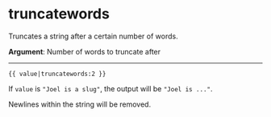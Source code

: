 # truncatewords

Truncates a string after a certain number of words.

**Argument**: Number of words to truncate after

---

```htmldjango
{{ value|truncatewords:2 }}
```

If `value` is `"Joel is a slug"`, the output will be `"Joel is ..."`.

Newlines within the string will be removed.
